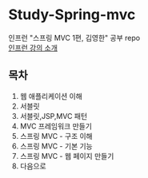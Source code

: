 # Study-Spring-mvc
인프런 "스프링 MVC 1편, 김영한" 공부 repo  
[인프런 강의 소개](https://www.inflearn.com/course/%EC%8A%A4%ED%94%84%EB%A7%81-mvc-1)

## 목차
1. 웹 애플리케이션 이해
2. 서블릿
3. 서블릿,JSP,MVC 패턴
4. MVC 프레임워크 만들기
5. 스프링 MVC - 구조 이해
6. 스프링 MVC - 기본 기능
7. 스프링 MVC - 웹 페이지 만들기
8. 다음으로
